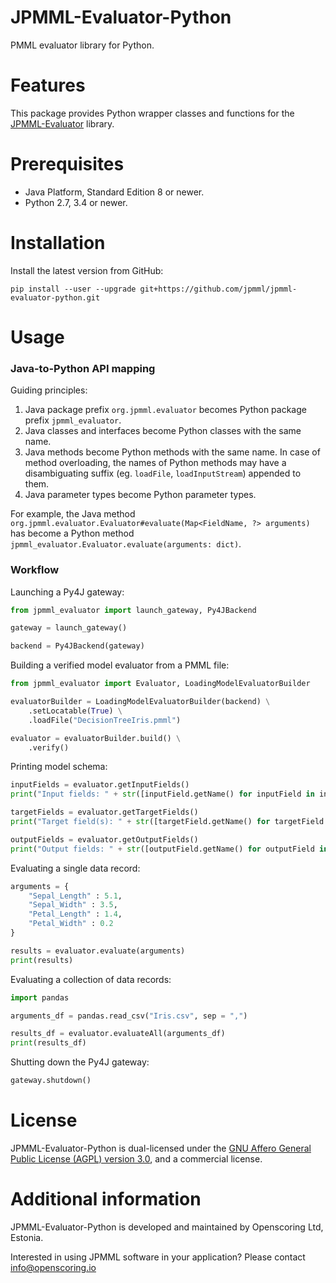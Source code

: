 JPMML-Evaluator-Python
======================

PMML evaluator library for Python.

# Features #

This package provides Python wrapper classes and functions for the [JPMML-Evaluator](https://github.com/jpmml/jpmml-evaluator) library.

# Prerequisites #

* Java Platform, Standard Edition 8 or newer.
* Python 2.7, 3.4 or newer.

# Installation #

Install the latest version from GitHub:
```
pip install --user --upgrade git+https://github.com/jpmml/jpmml-evaluator-python.git
```

# Usage #

### Java-to-Python API mapping ###

Guiding principles:

1. Java package prefix `org.jpmml.evaluator` becomes Python package prefix `jpmml_evaluator`.
2. Java classes and interfaces become Python classes with the same name.
3. Java methods become Python methods with the same name. In case of method overloading, the names of Python methods may have a disambiguating suffix (eg. `loadFile`, `loadInputStream`) appended to them.
4. Java parameter types become Python parameter types.

For example, the Java method `org.jpmml.evaluator.Evaluator#evaluate(Map<FieldName, ?> arguments)` has become a Python method `jpmml_evaluator.Evaluator.evaluate(arguments: dict)`.

### Workflow ###

Launching a Py4J gateway:

```python
from jpmml_evaluator import launch_gateway, Py4JBackend

gateway = launch_gateway()

backend = Py4JBackend(gateway)
```

Building a verified model evaluator from a PMML file:

```python
from jpmml_evaluator import Evaluator, LoadingModelEvaluatorBuilder

evaluatorBuilder = LoadingModelEvaluatorBuilder(backend) \
	.setLocatable(True) \
	.loadFile("DecisionTreeIris.pmml")

evaluator = evaluatorBuilder.build() \
	.verify()
```

Printing model schema:

```python
inputFields = evaluator.getInputFields()
print("Input fields: " + str([inputField.getName() for inputField in inputFields]))

targetFields = evaluator.getTargetFields()
print("Target field(s): " + str([targetField.getName() for targetField in targetFields]))

outputFields = evaluator.getOutputFields()
print("Output fields: " + str([outputField.getName() for outputField in outputFields]))
```

Evaluating a single data record:

```python
arguments = {
	"Sepal_Length" : 5.1,
	"Sepal_Width" : 3.5,
	"Petal_Length" : 1.4,
	"Petal_Width" : 0.2
}

results = evaluator.evaluate(arguments)
print(results)
```

Evaluating a collection of data records:

```python
import pandas

arguments_df = pandas.read_csv("Iris.csv", sep = ",")

results_df = evaluator.evaluateAll(arguments_df)
print(results_df)
```

Shutting down the Py4J gateway:

```python
gateway.shutdown()
```

# License #

JPMML-Evaluator-Python is dual-licensed under the [GNU Affero General Public License (AGPL) version 3.0](https://www.gnu.org/licenses/agpl-3.0.html), and a commercial license.

# Additional information #

JPMML-Evaluator-Python is developed and maintained by Openscoring Ltd, Estonia.

Interested in using JPMML software in your application? Please contact [info@openscoring.io](mailto:info@openscoring.io)
